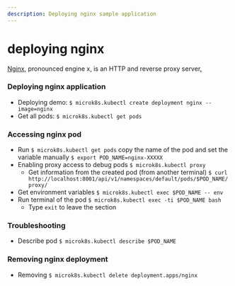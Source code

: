 ```yaml
---
description: Deploying nginx sample application
---
```


# deploying nginx

[Nginx](http://nginx.org/en/), pronounced engine x, is an HTTP and reverse proxy server[.](http://nginx.org/en/)

### Deploying nginx application

* Deploying demo: `$ microk8s.kubectl create deployment nginx --image=nginx`
* Get all pods: `$ microk8s.kubectl get pods`

### Accessing nginx pod

* Run `$ microk8s.kubectl get pods` copy the name of the pod and set the variable manually `$ export POD_NAME=nginx-XXXXX`
* Enabling proxy access to debug pods `$ microk8s.kubectl proxy`
  * Get information from the created pod \(from another terminal\) `$ curl http://localhost:8001/api/v1/namespaces/default/pods/$POD_NAME/proxy/`
* Get environment variables `$ microk8s.kubectl exec $POD_NAME -- env`
* Run terminal of the pod `$ microk8s.kubectl exec -ti $POD_NAME bash`
  * Type `exit` to leave the section

### Troubleshooting

* Describe pod `$ microk8s.kubectl describe $POD_NAME`

### Removing nginx deployment

* Removing `$ microk8s.kubectl delete deployment.apps/nginx`

